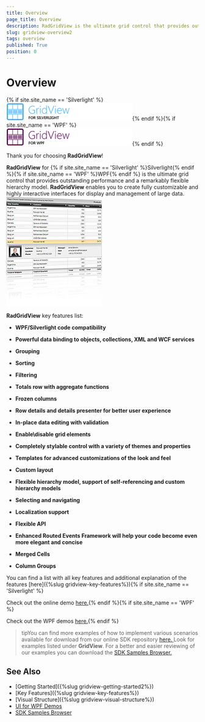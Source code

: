 ```yaml
---
title: Overview
page_title: Overview
description: RadGridView is the ultimate grid control that provides outstanding performance and a remarkably flexible hierarchy model.
slug: gridview-overview2
tags: overview
published: True
position: 0
---
```


# Overview

{% if site.site_name == 'Silverlight' %}![](images/RadGridView_SL.png){% endif %}{% if site.site_name == 'WPF' %}![](images/RadGridView_WPF.png){% endif %}

Thank you for choosing __RadGridView__!

__RadGridView__ for {% if site.site_name == 'Silverlight' %}Silverlight{% endif %}{% if site.site_name == 'WPF' %}WPF{% endif %} is the ultimate grid control that provides outstanding performance and a remarkably flexible hierarchy model. __RadGridView__ enables you to create fully customizable and highly interactive interfaces for display and management of large data. ![](images/RadGridView_Overview_2.png)

__RadGridView__ key features list:

* __WPF/Silverlight code compatibility__

* __Powerful data binding to objects, collections, XML and WCF services__

* __Grouping__

* __Sorting__

* __Filtering__

* __Totals row with aggregate functions__

* __Frozen columns__

* __Row details and details presenter for better user experience__

* __In-place data editing with validation__

* __Enable\disable grid elements__

* __Completely stylable control with a variety of themes and properties__

* __Templates for advanced customizations of the look and feel__

* __Custom layout__

* __Flexible hierarchy model, support of self-referencing and custom hierarchy models__

* __Selecting and navigating__

* __Localization support__

* __Flexible API__

* __Enhanced Routed Events Framework will help your code become even more elegant and concise__

* __Merged Cells__

* __Column Groups__

You can find a list with all key features and additional explanation of the features [here]({%slug gridview-key-features%}){% if site.site_name == 'Silverlight' %}

Check out the online demo [here.](https://demos.telerik.com/silverlight/#GridView/FirstLook){% endif %}{% if site.site_name == 'WPF' %}

Check out the WPF demos [here.](https://demos.telerik.com/wpf/){% endif %}

>tipYou can find more examples of how to implement various scenarios available for download from our online SDK repository [here. ](https://github.com/telerik/xaml-sdk/)Look for examples listed under __GridView__. For a better and easier reviewing of our examples you can download the [SDK Samples Browser.](https://demos.telerik.com/xaml-sdkbrowser//)

## See Also

 * [Getting Started]({%slug gridview-getting-started2%})
 * [Key Features]({%slug gridview-key-features%})
 * [Visual Structure]({%slug gridview-visual-structure%})
 * [UI for WPF Demos](https://demos.telerik.com/wpf/)
 * [SDK Samples Browser](https://demos.telerik.com/xaml-sdkbrowser//)
